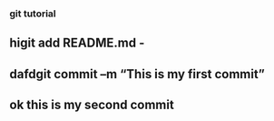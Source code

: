 ### git tutorial 
## higit add README.md -
## dafdgit commit –m “This is my first commit”
## ok this is my second commit 